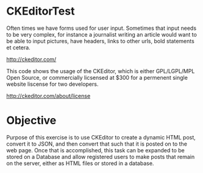 CKEditorTest
============

Often times we have forms used for user input. Sometimes that input needs to be very complex, for instance a journalist writing an article would want to be able to input pictures, have headers, links to other urls, bold statements et cetera. 

http://ckeditor.com/

This code shows the usage of the CKEditor, which is either GPL/LGPL/MPL Open Source, or commercially licsensed at $300 for a permenent single website liscense for two developers.

http://ckeditor.com/about/license

Objective
=================
Purpose of this exercise is to use CKEditor to create a dynamic HTML post, convert it to JSON, and then convert that such that it is posted on to the web page. Once that is accomplished, this task can be expanded to be stored on a Database and allow registered users to make posts that remain on the server, either as HTML files or stored in a database.
